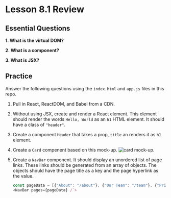 # Lesson 8.1 Review

## Essential Questions
**1. What is the virtual DOM?**

**2. What is a component?**

**3. What is JSX?**

## Practice
Answer the following questions using the `index.html` and `app.js` files in this repo.

1. Pull in React, ReactDOM, and Babel from a CDN.

2. Without using JSX, create and render a React element. This element should render the words `Hello, World` as an `h1` HTML element. It should have a class of `"header"`.

3. Create a component `Header` that takes a prop, `title` an renders it as `h1` element.

4. Create a `Card` compenent based on this mock-up. 
   ![card mock-up]('./card.png').

5. Create a `NavBar` component. It should display an unordered list of page links. These links should be generated from an array of objects. The objects should have the page title as a key and the page hyperlink as the value.
   ```javascript
   const pageData = [{"About": "/about"}, {"Our Team": "/team"}, {"Pricing": "/pricing"}];
   <NavBar pages={pageData} /`>